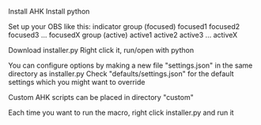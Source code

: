 Install AHK
Install python

Set up your OBS like this:
indicator
group (focused)
    focused1
    focused2
    focused3
    ...
    focusedX
group (active)
    active1
    active2
    active3
    ...
    activeX

Download installer.py
Right click it, run/open with python

You can configure options by making a new file "settings.json" in the same directory as installer.py
Check "defaults/settings.json" for the default settings which you might want to override

Custom AHK scripts can be placed in directory "custom"

Each time you want to run the macro, right click installer.py and run it